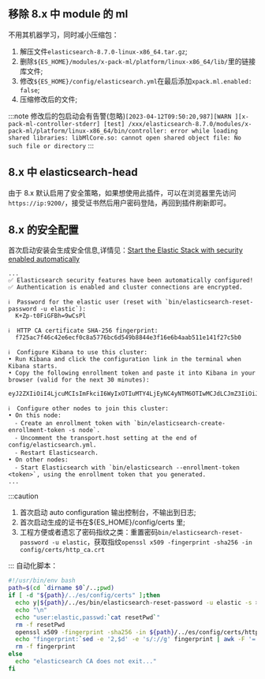 ## 移除 8.x 中 module 的 ml

不用其机器学习，同时减小压缩包：

1. 解压文件`elasticsearch-8.7.0-linux-x86_64.tar.gz`;
2. 删除`${ES_HOME}/modules/x-pack-ml/platform/linux-x86_64/lib/`里的链接库文件;
3. 修改`${ES_HOME}/config/elasticsearch.yml`在最后添加`xpack.ml.enabled: false`;
4. 压缩修改后的文件;

:::note
修改后的包启动会有告警(忽略)`[2023-04-12T09:50:20,987][WARN ][x-pack-ml-controller-stderr] [test] /xxx/elasticsearch-8.7.0/modules/x-pack-ml/platform/linux-x86_64/bin/controller: error while loading shared libraries: libMlCore.so: cannot open shared object file: No such file or directory`
:::

## 8.x 中 elasticsearch-head

由于 8.x 默认启用了安全策略，如果想使用此插件，可以在浏览器里先访问`https://ip:9200/`，接受证书然后用户密码登陆，再回到插件刷新即可。

## 8.x 的安全配置

首次启动安装会生成安全信息,详情见：[Start the Elastic Stack with security enabled automatically](https://www.elastic.co/guide/en/elasticsearch/reference/master//configuring-stack-security.html)

```log
...
✅ Elasticsearch security features have been automatically configured!
✅ Authentication is enabled and cluster connections are encrypted.

ℹ️  Password for the elastic user (reset with `bin/elasticsearch-reset-password -u elastic`):
  K+Zp-t0FiGFBh=9wCsPl

ℹ️  HTTP CA certificate SHA-256 fingerprint:
  f725ac7f46c42e6ecf0c8a5776bc6d549b8844e3f16e6b4aab511e141f27c5b0

ℹ️  Configure Kibana to use this cluster:
• Run Kibana and click the configuration link in the terminal when Kibana starts.
• Copy the following enrollment token and paste it into Kibana in your browser (valid for the next 30 minutes):
  eyJ2ZXIiOiI4LjcuMCIsImFkciI6WyIxOTIuMTY4LjEyNC4yNTM6OTIwMCJdLCJmZ3IiOiJmNzI1YWM3ZjQ2YzQyZTZlY2YwYzhhNTc3NmJjNmQ1NDliODg0NGUzZjE2ZTZiNGFhYjUxMWUxNDFmMjdjNWIwIiwia2V5Ijoid2lySWRJY0IwclpNdzhpOWUySGo6VlR4VHlpZVhSN1NybV9lVmRaWVBZQSJ9

ℹ️  Configure other nodes to join this cluster:
• On this node:
  ⁃ Create an enrollment token with `bin/elasticsearch-create-enrollment-token -s node`.
  ⁃ Uncomment the transport.host setting at the end of config/elasticsearch.yml.
  ⁃ Restart Elasticsearch.
• On other nodes:
  ⁃ Start Elasticsearch with `bin/elasticsearch --enrollment-token <token>`, using the enrollment token that you generated.
...
```

:::caution

1. 首次启动 auto configuration 输出控制台，不输出到日志;
2. 首次启动生成的证书在${ES_HOME}/config/certs 里;
3. 工程方便或者遗忘了密码指纹之类：重置密码`bin/elasticsearch-reset-password -u elastic`，获取指纹`openssl x509 -fingerprint -sha256 -in config/certs/http_ca.crt`

:::
自动化脚本：

```bash
#!/usr/bin/env bash
path=$(cd `dirname $0`/..;pwd)
if [ -d "${path}/../es/config/certs" ];then
  echo y|${path}/../es/bin/elasticsearch-reset-password -u elastic -s > resetPwd
  echo "\n"
  echo "user:elastic,passwd:`cat resetPwd`"
  rm -f resetPwd
  openssl x509 -fingerprint -sha256 -in ${path}/../es/config/certs/http_ca.crt > fingerprint
  echo "fingerprint:`sed -e '2,$d' -e 's/://g' fingerprint | awk -F '=' '{print tolower($2)}'`"
  rm -f fingerprint
else
  echo "elasticsearch CA does not exit..."
fi
```
